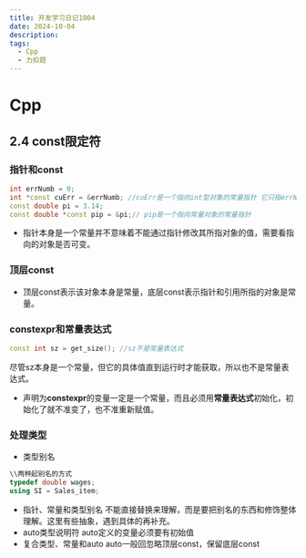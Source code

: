 ```yaml
---
title: 开发学习日记1004
date: 2024-10-04
description:
tags:
  - Cpp
  - 力扣题
---
```

# Cpp
## 2.4 const限定符
### 指针和const
```cpp
int errNumb = 0;
int *const cuErr = &errNumb; //cuErr是一个指向int型对象的常量指针 它只指errNumb 不准变
const double pi = 3.14;
const double *const pip = &pi;// pip是一个指向常量对象的常量指针
```
- 指针本身是一个常量并不意味着不能通过指针修改其所指对象的值，需要看指向的对象是否可变。
### 顶层const
- 顶层const表示该对象本身是常量，底层const表示指针和引用所指的对象是常量。
### constexpr和常量表达式
```cpp
const int sz = get_size(); //sz不是常量表达式
```
尽管sz本身是一个常量，但它的具体值直到运行时才能获取，所以也不是常量表达式。
- 声明为**constexpr**的变量一定是一个常量，而且必须用**常量表达式**初始化，初始化了就不准变了，也不准重新赋值。
### 处理类型
- 类型别名 
```cpp
\\两种起别名的方式
typedef double wages;
using SI = Sales_item;
```
- 指针、常量和类型别名
	不能直接替换来理解，而是要把别名的东西和修饰整体理解。这里有些抽象，遇到具体的再补充。
- auto类型说明符
	auto定义的变量必须要有初始值
- 复合类型、常量和auto
	auto一般回忽略顶层const，保留底层const
	
